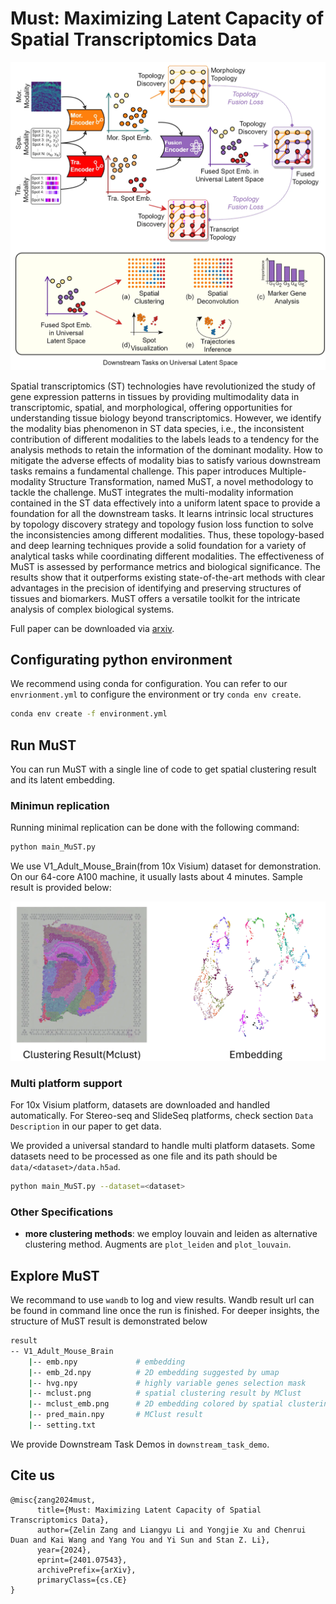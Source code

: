 # Must: Maximizing Latent Capacity of Spatial Transcriptomics Data

![Main Figure](figs/main_fig.webp)

Spatial transcriptomics (ST) technologies have revolutionized the study of gene expression patterns in tissues by providing multimodality data in transcriptomic, spatial, and morphological, offering opportunities for understanding tissue biology beyond transcriptomics. However, we identify the modality bias phenomenon in ST data species, i.e., the inconsistent contribution of different modalities to the labels leads to a tendency for the analysis methods to retain the information of the dominant modality. How to mitigate the adverse effects of modality bias to satisfy various downstream tasks remains a fundamental challenge. This paper introduces Multiple-modality Structure Transformation, named MuST, a novel methodology to tackle the challenge. MuST integrates the multi-modality information contained in the ST data effectively into a uniform latent space to provide a foundation for all the downstream tasks. It learns intrinsic local structures by topology discovery strategy and topology fusion loss function to solve the inconsistencies among different modalities. Thus, these topology-based and deep learning techniques provide a solid foundation for a variety of analytical tasks while coordinating different modalities. The effectiveness of MuST is assessed by performance metrics and biological significance. The results show that it outperforms existing state-of-the-art methods with clear advantages in the precision of identifying and preserving structures of tissues and biomarkers. MuST offers a versatile toolkit for the intricate analysis of complex biological systems.

Full paper can be downloaded via [arxiv](https://arxiv.org/abs/2401.07543).

## Configurating python environment

We recommend using conda for configuration. You can refer to our `envrionment.yml` to configure the environment or try `conda env create`.

```bash
conda env create -f environment.yml
```

## Run MuST

You can run MuST with a single line of code to get spatial clustering result and its latent embedding.

### Minimun replication

Running minimal replication can be done with the following command:

```bash
python main_MuST.py
```

We use V1_Adult_Mouse_Brain(from 10x Visium) dataset for demonstration. On our 64-core A100 machine, it usually lasts about 4 minutes. Sample result is provided below:

![Sample Result](figs/sample_result.webp)

### Multi platform support

For 10x Visium platform, datasets are downloaded and handled automatically. 
For Stereo-seq and SlideSeq platforms, check section `Data Description` in our paper to get data. 

We provided a universal standard to handle multi platform datasets. Some datasets need to be processed as one file and its path should be `data/<dataset>/data.h5ad`.

```bash
python main_MuST.py --dataset=<dataset>
```

### Other Specifications

- **more clustering methods**: we employ louvain and leiden as alternative clustering method. Augments are `plot_leiden` and `plot_louvain`.

## Explore MuST

We recommand to use `wandb` to log and view results. Wandb result url can be found in command line once the run is finished. For deeper insights, the structure of MuST result is demonstrated below

```bash
result
-- V1_Adult_Mouse_Brain
    |-- emb.npy             # embedding
    |-- emb_2d.npy          # 2D embedding suggested by umap
    |-- hvg.npy             # highly variable genes selection mask
    |-- mclust.png          # spatial clustering result by MClust
    |-- mclust_emb.png      # 2D embedding colored by spatial clustering result
    |-- pred_main.npy       # MClust result
    |-- setting.txt
```

We provide Downstream Task Demos in `downstream_task_demo`.

## Cite us

```
@misc{zang2024must,
      title={Must: Maximizing Latent Capacity of Spatial Transcriptomics Data}, 
      author={Zelin Zang and Liangyu Li and Yongjie Xu and Chenrui Duan and Kai Wang and Yang You and Yi Sun and Stan Z. Li},
      year={2024},
      eprint={2401.07543},
      archivePrefix={arXiv},
      primaryClass={cs.CE}
}
```

